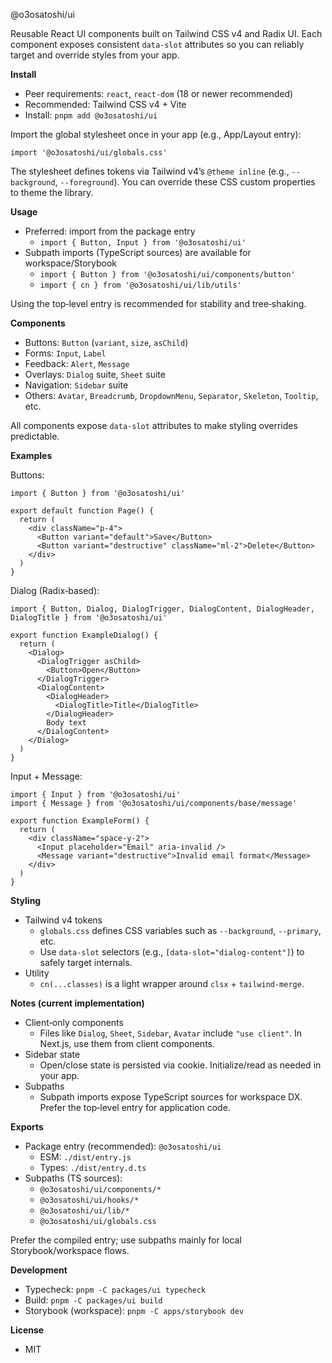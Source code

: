 @o3osatoshi/ui

Reusable React UI components built on Tailwind CSS v4 and Radix UI. Each component exposes consistent `data-slot` attributes so you can reliably target and override styles from your app.

**Install**
- Peer requirements: `react`, `react-dom` (18 or newer recommended)
- Recommended: Tailwind CSS v4 + Vite
- Install: `pnpm add @o3osatoshi/ui`

Import the global stylesheet once in your app (e.g., App/Layout entry):

```
import '@o3osatoshi/ui/globals.css'
```

The stylesheet defines tokens via Tailwind v4’s `@theme inline` (e.g., `--background`, `--foreground`). You can override these CSS custom properties to theme the library.

**Usage**
- Preferred: import from the package entry
  - `import { Button, Input } from '@o3osatoshi/ui'`
- Subpath imports (TypeScript sources) are available for workspace/Storybook
  - `import { Button } from '@o3osatoshi/ui/components/button'`
  - `import { cn } from '@o3osatoshi/ui/lib/utils'`

Using the top‑level entry is recommended for stability and tree‑shaking.

**Components**
- Buttons: `Button` (`variant`, `size`, `asChild`)
- Forms: `Input`, `Label`
- Feedback: `Alert`, `Message`
- Overlays: `Dialog` suite, `Sheet` suite
- Navigation: `Sidebar` suite
- Others: `Avatar`, `Breadcrumb`, `DropdownMenu`, `Separator`, `Skeleton`, `Tooltip`, etc.

All components expose `data-slot` attributes to make styling overrides predictable.

**Examples**

Buttons:

```
import { Button } from '@o3osatoshi/ui'

export default function Page() {
  return (
    <div className="p-4">
      <Button variant="default">Save</Button>
      <Button variant="destructive" className="ml-2">Delete</Button>
    </div>
  )
}
```

Dialog (Radix‑based):

```
import { Button, Dialog, DialogTrigger, DialogContent, DialogHeader, DialogTitle } from '@o3osatoshi/ui'

export function ExampleDialog() {
  return (
    <Dialog>
      <DialogTrigger asChild>
        <Button>Open</Button>
      </DialogTrigger>
      <DialogContent>
        <DialogHeader>
          <DialogTitle>Title</DialogTitle>
        </DialogHeader>
        Body text
      </DialogContent>
    </Dialog>
  )
}
```

Input + Message:

```
import { Input } from '@o3osatoshi/ui'
import { Message } from '@o3osatoshi/ui/components/base/message'

export function ExampleForm() {
  return (
    <div className="space-y-2">
      <Input placeholder="Email" aria-invalid />
      <Message variant="destructive">Invalid email format</Message>
    </div>
  )
}
```

**Styling**
- Tailwind v4 tokens
  - `globals.css` defines CSS variables such as `--background`, `--primary`, etc.
  - Use `data-slot` selectors (e.g., `[data-slot="dialog-content"]`) to safely target internals.
- Utility
  - `cn(...classes)` is a light wrapper around `clsx` + `tailwind-merge`.

**Notes (current implementation)**
- Client‑only components
  - Files like `Dialog`, `Sheet`, `Sidebar`, `Avatar` include `"use client"`. In Next.js, use them from client components.
- Sidebar state
  - Open/close state is persisted via cookie. Initialize/read as needed in your app.
- Subpaths
  - Subpath imports expose TypeScript sources for workspace DX. Prefer the top‑level entry for application code.

**Exports**
- Package entry (recommended): `@o3osatoshi/ui`
  - ESM: `./dist/entry.js`
  - Types: `./dist/entry.d.ts`
- Subpaths (TS sources):
  - `@o3osatoshi/ui/components/*`
  - `@o3osatoshi/ui/hooks/*`
  - `@o3osatoshi/ui/lib/*`
  - `@o3osatoshi/ui/globals.css`

Prefer the compiled entry; use subpaths mainly for local Storybook/workspace flows.

**Development**
- Typecheck: `pnpm -C packages/ui typecheck`
- Build: `pnpm -C packages/ui build`
- Storybook (workspace): `pnpm -C apps/storybook dev`

**License**
- MIT
